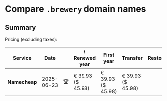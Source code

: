 # Compare `.brewery` domain names

## Summary

Pricing (excluding taxes):

| Service | Date |  | / Renewed year | First year | Transfer | Restoration |
|--|--|--|--|--|--|--|
| **Namecheap** | 2025-06-23 | 🏆 | € 39.93<br>($ 45.98) | € 39.93<br>($ 45.98) | € 39.93<br>($ 45.98) |  |
